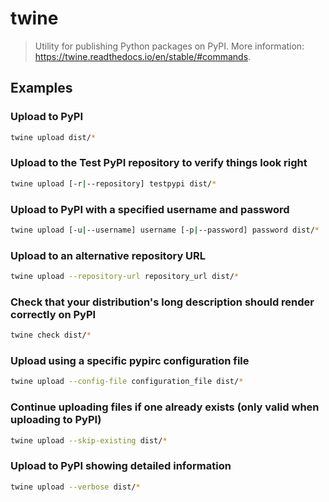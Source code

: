# twine

> Utility for publishing Python packages on PyPI. More information: <https://twine.readthedocs.io/en/stable/#commands>.

## Examples

### Upload to PyPI

```bash
twine upload dist/*
```

### Upload to the Test PyPI repository to verify things look right

```bash
twine upload [-r|--repository] testpypi dist/*
```

### Upload to PyPI with a specified username and password

```bash
twine upload [-u|--username] username [-p|--password] password dist/*
```

### Upload to an alternative repository URL

```bash
twine upload --repository-url repository_url dist/*
```

### Check that your distribution's long description should render correctly on PyPI

```bash
twine check dist/*
```

### Upload using a specific pypirc configuration file

```bash
twine upload --config-file configuration_file dist/*
```

### Continue uploading files if one already exists (only valid when uploading to PyPI)

```bash
twine upload --skip-existing dist/*
```

### Upload to PyPI showing detailed information

```bash
twine upload --verbose dist/*
```
